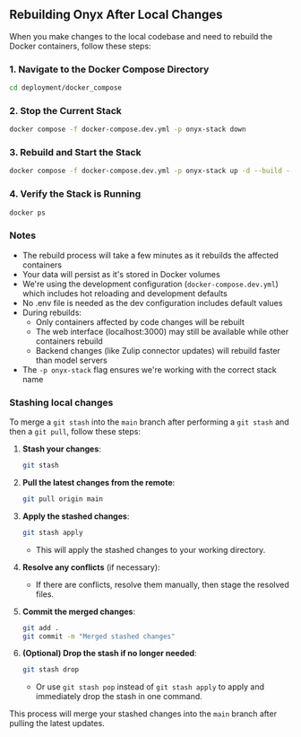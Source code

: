 ## Rebuilding Onyx After Local Changes

When you make changes to the local codebase and need to rebuild the Docker containers, follow these steps:

### 1. Navigate to the Docker Compose Directory
```bash
cd deployment/docker_compose
```

### 2. Stop the Current Stack
```bash
docker compose -f docker-compose.dev.yml -p onyx-stack down
```

### 3. Rebuild and Start the Stack
```bash
docker compose -f docker-compose.dev.yml -p onyx-stack up -d --build --force-recreate
```

### 4. Verify the Stack is Running
```bash
docker ps
```

### Notes
- The rebuild process will take a few minutes as it rebuilds the affected containers
- Your data will persist as it's stored in Docker volumes
- We're using the development configuration (`docker-compose.dev.yml`) which includes hot reloading and development defaults
- No .env file is needed as the dev configuration includes default values
- During rebuilds:
  - Only containers affected by code changes will be rebuilt
  - The web interface (localhost:3000) may still be available while other containers rebuild
  - Backend changes (like Zulip connector updates) will rebuild faster than model servers
- The `-p onyx-stack` flag ensures we're working with the correct stack name

### Stashing local changes

To merge a `git stash` into the `main` branch after performing a `git stash` and then a `git pull`, follow these steps:

1. **Stash your changes**:
   ```bash
   git stash
   ```

2. **Pull the latest changes from the remote**:
   ```bash
   git pull origin main
   ```

3. **Apply the stashed changes**:
   ```bash
   git stash apply
   ```
   - This will apply the stashed changes to your working directory.

4. **Resolve any conflicts** (if necessary):
   - If there are conflicts, resolve them manually, then stage the resolved files.

5. **Commit the merged changes**:
   ```bash
   git add .
   git commit -m "Merged stashed changes"
   ```

6. **(Optional) Drop the stash if no longer needed**:
   ```bash
   git stash drop
   ```
   - Or use `git stash pop` instead of `git stash apply` to apply and immediately drop the stash in one command.

This process will merge your stashed changes into the `main` branch after pulling the latest updates.
